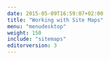 ```yaml
---
date: 2015-05-09T16:59:07+02:00
title: "Working with Site Maps"
menu: "menudesktop"
weight: 150
include: "sitemaps"
editorversion: 3
---
```

